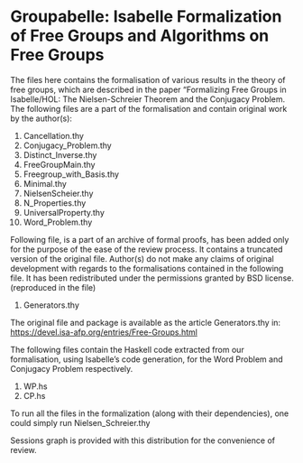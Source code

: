 # Groupabelle: Isabelle Formalization of Free Groups and Algorithms on Free Groups

The files here contains the formalisation of various results in the theory of free groups, which are described
in the paper “Formalizing Free Groups in Isabelle/HOL: The Nielsen-Schreier Theorem and the
Conjugacy Problem.
The following files are a part of the formalisation and contain original work by the author(s):
1. Cancellation.thy
2. Conjugacy_Problem.thy
3. Distinct_Inverse.thy
4. FreeGroupMain.thy
5. Freegroup_with_Basis.thy
6. Minimal.thy
7. NielsenScheier.thy
8. N_Properties.thy
9. UniversalProperty.thy
10. Word_Problem.thy


Following file, is a part of an archive of formal proofs, has been added only for the purpose of the ease of the review process. It contains a truncated version of the original file. Author(s) do not make any claims of original development with regards to the formalisations contained in the following file. It has been redistributed under the permissions granted by BSD license. (reproduced in the file)

1. Generators.thy

The original file and package is available as the article Generators.thy in: 
                                 https://devel.isa-afp.org/entries/Free-Groups.html

The following files contain the Haskell code extracted from our formalisation, using Isabelle’s code
generation, for the Word Problem and Conjugacy Problem respectively.
1. WP.hs
2. CP.hs

To run all the files in the formalization (along with their dependencies), one could simply run
Nielsen_Schreier.thy

Sessions graph is provided with this distribution for the convenience of review. 
